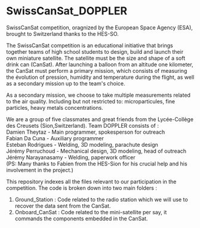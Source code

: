 # SwissCanSat_DOPPLER

SwissCanSat competition, oragnized by the European Space Agency (ESA), brought to Switzerland thanks to the HES-SO.  

The SwissCanSat competition is an educational initiative that brings together teams of high school students to design, build and launch their own
miniature satellite. The satellite must be the size and shape of a soft drink can (CanSat). After launching a balloon from an altitude one kilometer, 
the CanSat must perform a primary mission, which consists of measuring the évolution of pression, humidity and temperature during the flight, as well 
as a secondary mission up to the team's choice. 

As a secondary mission, we choose to take multiple measurements related to the air quality. Including but not restricted to: microparticules, fine 
particles, heavy metals concentrations. 

We are a group of five classmates and great friends from the Lycée-Collège des Creusets (Sion,Switzerland). Team DOPPLER consists of :  
Damien Theytaz          -       Main programmer, spokesperson for outreach  
Fabian Da Cuna          -       Auxiliary programmer  
Esteban Rodrigues       -       Welding, 3D modeling, parachute design  
Jérémy Perruchoud       -       Mechanical design, 3D modeling, head of outreach  
Jérémy Narayanasamy     -       Welding, paperwork officer  
(PS: Many thanks to Fabien from the HES-Sion for his crucial help and his involvement in the project.)

This repository indexes all the files relevant to our participation in the competition. The code is broken down into two main folders :
1) Ground_Station : Code related to the radio station which we will use to recover the data sent from the CanSat.  
2) Onboard_CanSat : Code related to the mini-satellite per say, it commands the components embedded in the CanSat.
